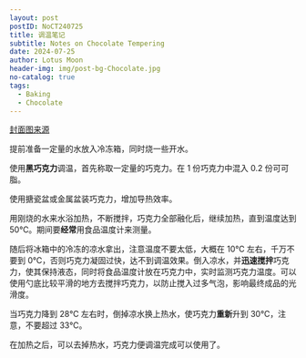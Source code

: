 ```yaml
---
layout: post
postID: NoCT240725
title: 调温笔记
subtitle: Notes on Chocolate Tempering
date: 2024-07-25
author: Lotus Moon
header-img: img/post-bg-Chocolate.jpg
no-catalog: true
tags:
  - Baking
  - Chocolate
---
```


<a href="https://zhuanlan.zhihu.com/p/88696402">封面图来源</a>

提前准备一定量的水放入冷冻箱，同时烧一些开水。

使用**黑巧克力**调温，首先称取一定量的巧克力。在 1 份巧克力中混入 0.2 份可可脂。

使用搪瓷盆或金属盆装巧克力，增加导热效率。

用刚烧的水来水浴加热，不断搅拌，巧克力全部融化后，继续加热，直到温度达到 50℃。期间要**经常**用食品温度计来测量。

随后将冰箱中的冷冻的凉水拿出，注意温度不要太低，大概在 10℃ 左右，千万不要到 0℃，否则巧克力凝固过快，达不到调温效果。倒入凉水，并**迅速搅拌**巧克力，使其保持液态，同时将食品温度计放在巧克力中，实时监测巧克力温度。可以使用勺底比较平滑的地方去搅拌巧克力，以防止搅入过多气泡，影响最终成品的光滑度。

当巧克力降到 28℃ 左右时，倒掉凉水换上热水，使巧克力**重新**升到 30℃，注意，不要超过 33℃。

在加热之后，可以去掉热水，巧克力便调温完成可以使用了。
